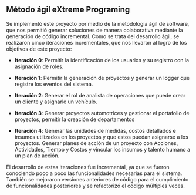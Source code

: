 ## Método ágil eXtreme Programing

Se implementó este proyecto por medio de la metodología ágil de software, que nos permitió generar soluciones de manera colaborativa mediante la generación de código incremental.
Como se trata del desarrollo ágil, se realizaron cinco iteraciones incrementales, que nos llevaron al logro de los objetivos de este proyecto:

* **Iteración 0**: Permitir la identificación de los usuarios y su registro con la asignación de roles.

* **Iteración 1**: Permitir la generación de proyectos y generar un logger que registre los eventos del sistema.

* **Iteración 2**: Generar el rol de analista de operaciones que puede crear un cliente y asignarle un vehículo.

* **Iteración 3**: Generar proyectos automotrices y gestionar el portafolio de proyectos, permitir la creación de departamentos

* **Iteración 4**: Generar las unidades de medidas, costos detallados e insumos utilizados en los proyectos y que estos puedan asignarse a los proyectos. Generar planes de acción de un proyecto con Acciones, Actividades, Tiempo y Costos y vincular los insumos y talento humano a un plan de acción.


El desarrollo de estas iteraciones fue incremental, ya que se fueron conociendo poco a poco las funcionalidades necesarias para el sistema. También se mejoraron versiones anteriores de código para el cumplimiento de funcionalidades posteriores y se refactorizó el código múltiples veces.